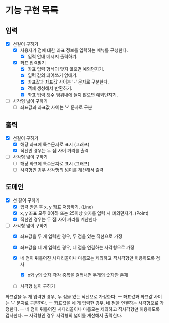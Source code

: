 # 기능 구현 목록

## 입력
- [x] 선길이 구하기
  - [x] 사용자가 점에 대한 좌표 정보를 입력하는 메뉴를 구성한다.
    - [x] 입력 안내 메시지 출력하기.
  - [x] 좌표 입력받기
    - [x] 좌표 입력 형식이 맞지 않으면 예외던지기.
    - [x] 입력 값의 띄어쓰기 없애기.
    - [x] 좌표값과 좌표값 사이는 '-' 문자로 구분한다.
    - [x] 객체 생성해서 반환하기.
    - [x] 좌표 입력 갯수 범위내에 들지 않으면 예외던지기.
- [ ] 사각형 넓이 구하기
  - [ ] 좌표값과 좌표값 사이는 '-' 문자로 구분

## 출력
- [x] 선길이 구하기
  - [x] 해당 좌표에 특수문자로 표시 (그래프)
  - [x] 직선인 경우는 두 점 사이 거리를 출력
- [ ] 사각형 넓이 구하기
  - [ ] 해당 좌표에 특수문자로 표시 (그래프)
  - [ ] 사각형인 경우 사각형의 넓이를 계산해서 출력

## 도메인
- [x] 선 길이 구하기
  - [x] 입력 받은 후 x, y 좌표 저장하기. (Line)
  - [x] x, y 좌표 모두 0이하 또는 25이상 숫자를 입력 시 예외던지기. (Point)
  - [x] 직선인 경우는 두 점 사이 거리를 계산한다
- [ ] 사각형 넓이 구하기
  - [x] 좌표값을 두 개 입력한 경우, 두 점을 있는 직선으로 가정
  - [x] 좌표값을 네 개 입력한 경우, 네 점을 연결하는 사각형으로 가정
  - [x] 네 점이 뒤틀어진 사다리꼴이나 마름모는 제외하고 직사각형만 허용하도록 검사
    - [x] x와 y의 숫자 각각 중복을 걸러내면 두개의 숫자만 존재
  - [ ] 사각형 넓이 구하기



좌표값을 두 개 입력한 경우, 두 점을 있는 직선으로 가정한다. ㅡ
좌표값과 좌표값 사이는 '-' 문자로 구분한다. ㅡ
좌표값을 네 개 입력한 경우, 네 점을 연결하는 사각형으로 가정한다. ㅡ 
네 점이 뒤틀어진 사다리꼴이나 마름모는 제외하고 직사각형만 허용하도록 검사한다. ㅡ 
사각형인 경우 사각형의 넓이를 계산해서 출력한다.